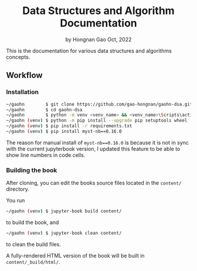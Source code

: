 <div align="center">
<h1>Data Structures and Algorithm Documentation</a></h1>
by Hongnan Gao
Oct, 2022
<br>
</div>

This is the documentation for various data structures and algorithms concepts.

## Workflow

### Installation

```bash
~/gaohn        $ git clone https://github.com/gao-hongnan/gaohn-dsa.git gaohn-dsa
~/gaohn        $ cd gaohn-dsa
~/gaohn        $ python -m venv <venv_name> && <venv_name>\Scripts\activate 
~/gaohn (venv) $ python -m pip install --upgrade pip setuptools wheel
~/gaohn (venv) $ pip install -r requirements.txt
~/gaohn (venv) $ pip install myst-nb==0.16.0 
```

The reason for manual install of `myst-nb==0.16.0` is because it is not in sync with the current jupyterbook
version, I updated this feature to be able to show line numbers in code cells.

### Building the book

After cloning, you can edit the books source files located in the `content/` directory. 

You run

```bash
~/gaohn (venv) $ jupyter-book build content/
```

to build the book, and

```bash
~/gaohn (venv) $ jupyter-book clean content/
```

to clean the build files.

A fully-rendered HTML version of the book will be built in `content/_build/html/`.